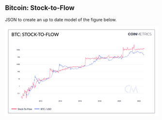 ## Bitcoin: Stock-to-Flow

JSON to create an up to date model of the figure below. 

![ETH](./BTC_Stock-to-Flow.png)